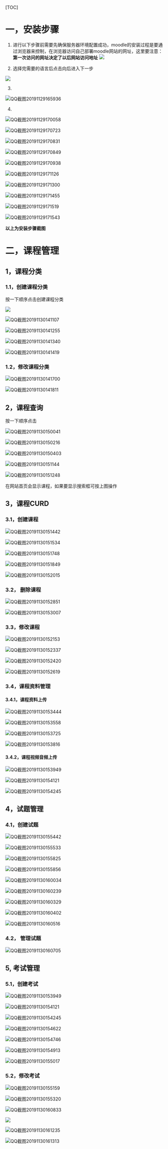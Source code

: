 [TOC]



# 一，安装步骤

1. 进行以下步骤前需要先确保服务器环境配置成功，moodle的安装过程是要通过浏览器来控制，在浏览器访问自己部署moodle网站的网址，这里要注意：**第一次访问的网址决定了以后网站访问地址**
![](./moodle教程/安装/QQ截图20191129165605.png)

2. 选择完需要的语言后点击向后进入下一步

![](./moodle教程/安装/QQ截图20191129165734.png)

3. 

![QQ截图20191129165936](./moodle教程/安装/QQ截图20191129165936.png)

4. 

   ![QQ截图20191129170058](./moodle教程/安装/QQ截图20191129170058.png)

![QQ截图20191129170723](./moodle教程/安装/QQ截图20191129170723.png)

![QQ截图20191129170831](./moodle教程/安装/QQ截图20191129170831.png)

![QQ截图20191129170849](./moodle教程/安装/QQ截图20191129170849.png)

![QQ截图20191129170938](./moodle教程/安装/QQ截图20191129170938.png)

![QQ截图20191129171126](./moodle教程/安装/QQ截图20191129171126.png)

![QQ截图20191129171300](./moodle教程/安装/QQ截图20191129171300.png)

![QQ截图20191129171455](./moodle教程/安装/QQ截图20191129171455.png)

![QQ截图20191129171519](./moodle教程/安装/QQ截图20191129171519.png)

![QQ截图20191129171543](./moodle教程/安装/QQ截图20191129171543.png)



**以上为安装步骤截图**

# 二，课程管理

## 1，课程分类

### 1.1，创建课程分类

按一下顺序点击创建课程分类

![](./moodle教程/课程管理/QQ截图20191130140905.png)

![QQ截图20191130141107](./moodle教程/课程管理/QQ截图20191130141107.png)

![QQ截图20191130141255](./moodle教程/课程管理/QQ截图20191130141255.png)

![QQ截图20191130141340](./moodle教程/课程管理/QQ截图20191130141340.png)

![QQ截图20191130141419](./moodle教程/课程管理/QQ截图20191130141419.png)

### 1.2，修改课程分类



![QQ截图20191130141700](./moodle教程/课程管理/QQ截图20191130141700.png)

![QQ截图20191130141811](./moodle教程/课程管理/QQ截图20191130141811.png)

## 2，课程查询

按一下顺序点击

![QQ截图20191130150041](./moodle教程/课程管理/QQ截图20191130150041.png)

![QQ截图20191130150216](./moodle教程/课程管理/QQ截图20191130150216.png)

![QQ截图20191130150403](./moodle教程/课程管理/QQ截图20191130150403.png)

![QQ截图20191130151144](./moodle教程/课程管理/QQ截图20191130151144.png)

![QQ截图20191130151248](./moodle教程/课程管理/QQ截图20191130151248.png)

在网站首页会显示课程，如果要显示搜索框可按上图操作

## 3，课程CURD

### 3.1，创建课程

![QQ截图20191130151442](./moodle教程/课程管理/QQ截图20191130151442.png)

![QQ截图20191130151534](./moodle教程/课程管理/QQ截图20191130151534.png)

![QQ截图20191130151748](./moodle教程/课程管理/QQ截图20191130151748.png)

![QQ截图20191130151849](./moodle教程/课程管理/QQ截图20191130151849.png)

![QQ截图20191130152015](./moodle教程/课程管理/QQ截图20191130152015.png)

### 3.2， 删除课程

![QQ截图20191130152851](./moodle教程/课程管理/QQ截图20191130152851.png)

![QQ截图20191130153007](./moodle教程/课程管理/QQ截图20191130153007.png)

### 3.3，修改课程

![QQ截图20191130152153](./moodle教程/课程管理/QQ截图20191130152153.png)

![QQ截图20191130152337](./moodle教程/课程管理/QQ截图20191130152337.png)

![QQ截图20191130152420](./moodle教程/课程管理/QQ截图20191130152420.png)

![QQ截图20191130152619](./moodle教程/课程管理/QQ截图20191130152619.png)

### 3.4，课程资料管理

#### 3.4.1，课程资料上传

![QQ截图20191130153444](./moodle教程/课程管理/QQ截图20191130153444.png)

![QQ截图20191130153558](./moodle教程/课程管理/QQ截图20191130153558.png)

![QQ截图20191130153725](./moodle教程/课程管理/QQ截图20191130153725.png)

![QQ截图20191130153816](./moodle教程/课程管理/QQ截图20191130153816.png)

#### 3.4.2，课程视频音频上传

![QQ截图20191130153949](./moodle教程/课程管理/QQ截图20191130153949.png)

![QQ截图20191130154121](./moodle教程/课程管理/QQ截图20191130154121.png)

![QQ截图20191130154245](./moodle教程/课程管理/QQ截图20191130154245.png)

## 4，试题管理

### 4.1，创建试题

![QQ截图20191130155442](./moodle教程/课程管理/QQ截图20191130155442.png)

![QQ截图20191130155533](./moodle教程/课程管理/QQ截图20191130155533.png)

![QQ截图20191130155825](./moodle教程/课程管理/QQ截图20191130155825.png)

![QQ截图20191130155856](./moodle教程/课程管理/QQ截图20191130155856.png)

![QQ截图20191130160034](./moodle教程/课程管理/QQ截图20191130160034.png)

![QQ截图20191130160239](./moodle教程/课程管理/QQ截图20191130160239.png)

![QQ截图20191130160329](./moodle教程/课程管理/QQ截图20191130160329.png)

![QQ截图20191130160402](./moodle教程/课程管理/QQ截图20191130160402.png)

![QQ截图20191130160516](./moodle教程/课程管理/QQ截图20191130160516.png)

### 4.2， 管理试题

![QQ截图20191130160705](./moodle教程/课程管理/QQ截图20191130160705.png)

## 5, 考试管理

### 5.1，创建考试

![QQ截图20191130153949](./moodle教程/课程管理/QQ截图20191130153949.png)

![QQ截图20191130154121](./moodle教程/课程管理/QQ截图20191130154121.png)

![QQ截图20191130154245](./moodle教程/课程管理/QQ截图20191130154245.png)

![QQ截图20191130154622](./moodle教程/课程管理/QQ截图20191130154622.png)

![QQ截图20191130154746](./moodle教程/课程管理/QQ截图20191130154746.png)

![QQ截图20191130154913](./moodle教程/课程管理/QQ截图20191130154913.png)

![QQ截图20191130155017](./moodle教程/课程管理/QQ截图20191130155017.png)

### 5.2，修改考试

![QQ截图20191130155159](./moodle教程/课程管理/QQ截图20191130155159.png)

![QQ截图20191130155320](./moodle教程/课程管理/QQ截图20191130155320.png)

![QQ截图20191130160833](./moodle教程/课程管理/QQ截图20191130160833.png)

![](./moodle教程/课程管理/QQ截图20191130161048.png)

![QQ截图20191130161235](./moodle教程/课程管理/QQ截图20191130161235.png)

![QQ截图20191130161313](./moodle教程/课程管理/QQ截图20191130161313.png)